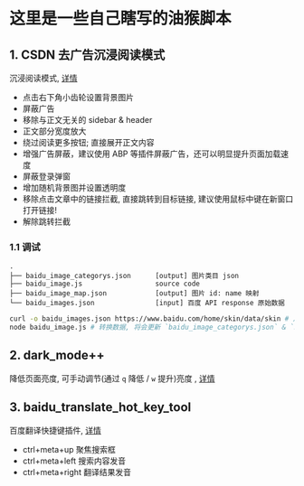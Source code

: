 # 这里是一些自己瞎写的油猴脚本

## 1. CSDN 去广告沉浸阅读模式
沉浸阅读模式, [详情](https://greasyfork.org/zh-CN/scripts/373457-csdn-%E5%8E%BB%E5%B9%BF%E5%91%8A%E6%B2%89%E6%B5%B8%E9%98%85%E8%AF%BB%E6%A8%A1%E5%BC%8F)

- 点击右下角小齿轮设置背景图片
- 屏蔽广告
- 移除与正文无关的 sidebar & header
- 正文部分宽度放大
- 绕过阅读更多按钮; 直接展开正文内容
- 增强广告屏蔽，建议使用 ABP 等插件屏蔽广告，还可以明显提升页面加载速度
- 屏蔽登录弹窗
- 增加随机背景图并设置透明度
- 移除点击文章中的链接拦截, 直接跳转到目标链接, 建议使用鼠标中键在新窗口打开链接!
- 解除跳转拦截

### 1.1 调试
```
.
├── baidu_image_categorys.json      [output] 图片类目 json
├── baidu_image.js                  source code
├── baidu_image_map.json            [output] 图片 id: name 映射
└── baidu_images.json               [input] 百度 API response 原始数据
```

```bash
curl -o baidu_images.json https://www.baidu.com/home/skin/data/skin # 从百度服务器获取背景图片 json
node baidu_image.js # 转换数据, 将会更新 `baidu_image_categorys.json` & `baidu_image_map.json`
```

## 2. dark_mode++
降低页面亮度, 可手动调节(通过 `q` 降低 / `w` 提升)亮度 , [详情](https://greasyfork.org/zh-CN/scripts/376268-dark)

## 3. baidu_translate_hot_key_tool
百度翻译快捷键插件, [详情](https://greasyfork.org/zh-CN/scripts/373456-baidu-translate-hot-key-tool)

- ctrl+meta+up 聚焦搜索框
- ctrl+meta+left 搜索内容发音
- ctrl+meta+right 翻译结果发音
